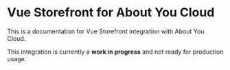 # Vue Storefront for About You Cloud

This is a documentation for Vue Storefront integration with About You Cloud.

This integration is currently a **work in progress** and not ready for production usage.
